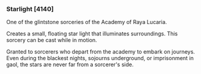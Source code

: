 ### Starlight [4140]

One of the glintstone sorceries of the Academy of Raya Lucaria.

Creates a small, floating star light that illuminates surroundings. This sorcery can be cast while in motion.

Granted to sorcerers who depart from the academy to embark on journeys. Even during the blackest nights, sojourns underground, or imprisonment in gaol, the stars are never far from a sorcerer's side.